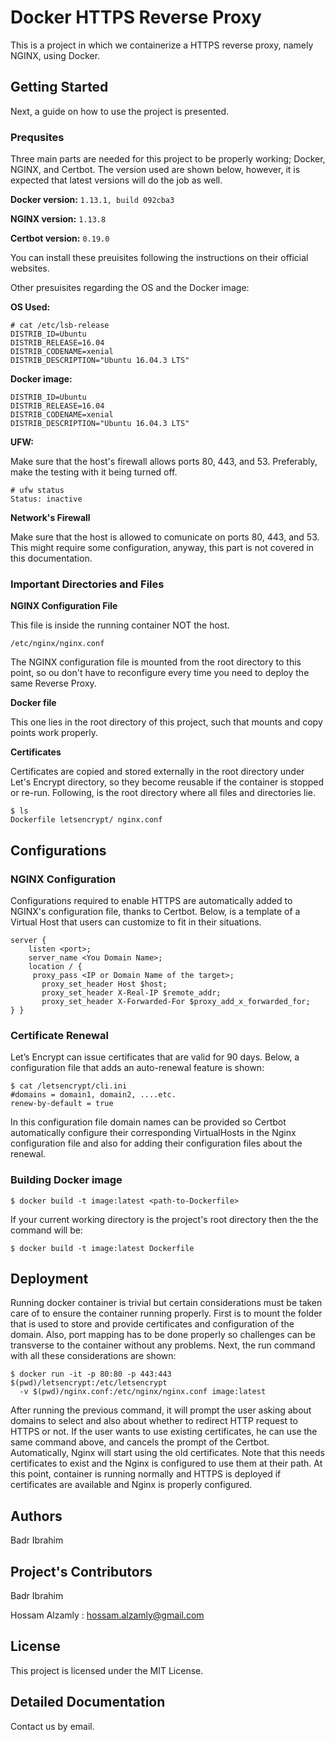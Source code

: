# Docker HTTPS Reverse Proxy 
This is a project in which we containerize a HTTPS reverse proxy, namely NGINX, using Docker.  
## Getting Started
Next, a guide on how to use the project is presented.
### Prequsites
Three main parts are needed for this project to be properly working; Docker, NGINX, and Certbot. The version used are shown below, however, it is expected that latest versions will do the job as well. 

**Docker version:**
`1.13.1, build 092cba3`

**NGINX version:**
`1.13.8`

**Certbot version:**
`0.19.0`

You can install these preuisites following the instructions on their official websites.

Other presuisites regarding the OS and the Docker image:

**OS Used:**
```
# cat /etc/lsb-release
DISTRIB_ID=Ubuntu
DISTRIB_RELEASE=16.04
DISTRIB_CODENAME=xenial
DISTRIB_DESCRIPTION="Ubuntu 16.04.3 LTS"
```

**Docker image:**
```
DISTRIB_ID=Ubuntu
DISTRIB_RELEASE=16.04
DISTRIB_CODENAME=xenial
DISTRIB_DESCRIPTION="Ubuntu 16.04.3 LTS"
```

**UFW:**

Make sure that the host's firewall allows ports 80, 443, and 53. Preferably, make the testing with it being turned off.
```
# ufw status
Status: inactive
```

**Network's Firewall**

Make sure that the host is allowed to comunicate on ports 80, 443, and 53. This might require some configuration, anyway, this part is not covered in this documentation.

### Important Directories and Files

**NGINX Configuration File**

This file is inside the running container NOT the host.

```
/etc/nginx/nginx.conf
```

The NGINX configuration file is mounted from the root directory to this point, so ou don't have to reconfigure every time you need to deploy the same Reverse Proxy.

**Docker file**

This one lies in the root directory of this project, such that mounts and copy points work properly.

**Certificates**

Certificates are copied and stored externally in the root directory under Let's Encrypt directory, so they become reusable if the container is stopped or re-run. Following, is the root directory where all files and directories lie.

```
$ ls
Dockerfile letsencrypt/ nginx.conf
```

## Configurations


### NGINX Configuration

Configurations required to enable HTTPS are automatically added to NGINX's configuration file, thanks to Certbot. Below, is a template of a Virtual Host that users can customize to fit in their situations.

```
server {
    listen <port>;
    server_name <You Domain Name>;
    location / {
     proxy_pass <IP or Domain Name of the target>;
       proxy_set_header Host $host;
       proxy_set_header X-Real-IP $remote_addr;
       proxy_set_header X-Forwarded-For $proxy_add_x_forwarded_for;
} }
```

### Certificate Renewal

Let’s Encrypt can issue certificates that are valid for 90 days. Below, a configuration file that adds an auto-renewal feature is shown:


```
$ cat /letsencrypt/cli.ini
#domains = domain1, domain2, ....etc.
renew-by-default = true
```

In this configuration file domain names can be provided so Certbot automatically configure their corresponding VirtualHosts in the Nginx configuration file and also for adding their configuration files about the renewal.

### Building Docker image

`$ docker build -t image:latest <path-to-Dockerfile>`

If your current working directory is the project's root directory then the the command will be:

`$ docker build -t image:latest Dockerfile`

## Deployment

Running docker container is trivial but certain considerations must be taken care of to ensure the container running properly. First is to mount the folder that is used to store and provide certificates and configuration of the domain. Also, port mapping has to be done properly so challenges can be transverse to the container without any problems. Next, the run command with all these considerations are shown:

```
$ docker run -it -p 80:80 -p 443:443 $(pwd)/letsencrypt:/etc/letsencrypt
  -v $(pwd)/nginx.conf:/etc/nginx/nginx.conf image:latest
```

After running the previous command, it will prompt the user asking about domains to select and also about whether to redirect HTTP request to HTTPS or not. If the user wants to use existing certificates, he can use the same command above, and cancels the prompt of the Certbot. Automatically, Nginx will start using the old certificates. Note that this needs certificates to exist and the Nginx is configured to use them at their path. At this point, container is running normally and HTTPS is deployed if certificates are available and Nginx is properly configured.


## Authors

Badr Ibrahim 

## Project's Contributors 

Badr Ibrahim

Hossam Alzamly : hossam.alzamly@gmail.com

## License

This project is licensed under the MIT License.

## Detailed Documentation

Contact us by email.
